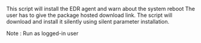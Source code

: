 This script will install the EDR agent and warn about the system reboot
The user has to give the package hosted download link. The script will download and install it silently using silent parameter installation.

Note : Run as logged-in user